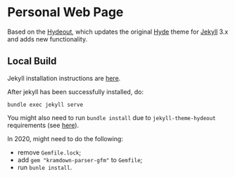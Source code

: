 # Personal Web Page

Based on the [Hydeout](https://github.com/fongandrew/hydeout),
which updates the original [Hyde](https://github.com/poole/hyde)
theme for [Jekyll](http://jekyllrb.com) 3.x and adds new functionality.

## Local Build

Jekyll installation instructions are [here](https://jekyllrb.com/docs/installation/ubuntu/).

After jekyll has been successfully installed, do:

    bundle exec jekyll serve

You might also need to run `bundle install` due to `jekyll-theme-hydeout` requirements (see [here](https://github.com/fongandrew/hydeout)).

In 2020, might need to do the following:

* remove `Gemfile.lock`;
* add `gem "kramdown-parser-gfm"` to `Gemfile`;
* run `bunle install`.